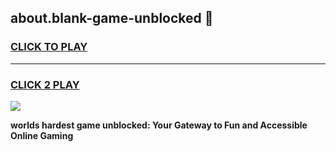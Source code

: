 
## about.blank-game-unblocked 👋
<h3>
<a href="https://premium.freeplayer.one?title=about.blank-game-unblocked&ref=14F">CLICK TO PLAY</a></h3>
<hr>

<h3>
<a href="https://premium.freeplayer.one?title=about.blank-game-unblocked&ref=14F">CLICK 2 PLAY</a>
  
</h3>

<a href="https://premium.freeplayer.one?title=about.blank-game-unblocked&ref=12F/"><img src="https://clearcache.store/games.png"></a>


**worlds hardest game unblocked: Your Gateway to Fun and Accessible Online Gaming**
